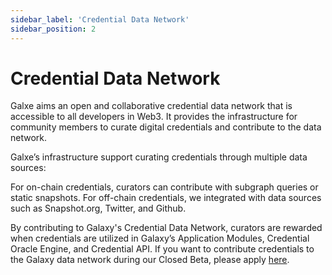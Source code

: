 ```yaml
---
sidebar_label: 'Credential Data Network'
sidebar_position: 2
---
```


# Credential Data Network

Galxe aims an open and collaborative credential data network that is accessible to all developers in Web3. It provides the infrastructure for community members to curate digital credentials and contribute to the data network.

Galxe’s infrastructure support curating credentials through multiple data sources:

For on-chain credentials, curators can contribute with subgraph queries or static snapshots. For off-chain credentials, we integrated with data sources such as Snapshot.org, Twitter, and Github.

By contributing to Galaxy's Credential Data Network, curators are rewarded when credentials are utilized in Galaxy’s Application Modules, Credential Oracle Engine, and Credential API. If you want to contribute credentials to the Galaxy data network during our Closed Beta, please apply [here](https://gal.xyz/application).
